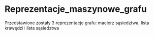 # Reprezentacje_maszynowe_grafu
Przedstawione zostały 3 reprezentacje grafu: macierz sąsiedztwa, lista krawędzi i lista sąsiedztwa
